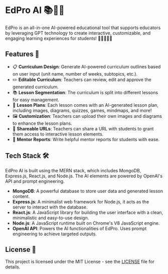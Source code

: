 # EdPro AI 📚🧠🚀

EdPro is an all-in-one AI-powered educational tool that supports educators by leveraging GPT technology to create interactive, customizable, and engaging learning experiences for students! 🌟👩‍🏫👨‍🏫

## Features 🎉

- 📋 **Curriculum Design**: Generate AI-powered curriculum outlines based on user input (unit name, number of weeks, subtopics, etc.).
- ✏️ **Editable Curriculum**: Teachers can review, edit and approve the generated curriculum.
- 📚 **Lesson Segmentation**: The curriculum is split into different lessons for easy management.
- 🎯 **Lesson Plans**: Each lesson comes with an AI-generated lesson plan, including images, diagrams, quizzes, games, mindmaps, and more!
- 🖼️ **Customization**: Teachers can upload their own images and diagrams to enhance the lesson plans.
- 🔗 **Shareable URLs**: Teachers can share a URL with students to grant them access to interactive lesson elements.
- 📝 **Mentor Reports**: Write helpful mentor reports for students with ease.

## Tech Stack 🛠️
EdPro AI is built using the MERN stack, which includes MongoDB, Express.js, React.js, and Node.js. The AI elements are powered by OpenAI's API and prompt engineering. 

- **MongoDB**: A powerful database to store user data and generated lesson content.
- **Express.js**: A minimalist web framework for Node.js, it acts as the server to interact with the database.
- **React.js**: A JavaScript library for building the user interface with a clean, minimalistic and easy-to-use design.
- **Node.js**: A JavaScript runtime built on Chrome's V8 JavaScript engine.
- **OpenAI API**: Powers the AI functionalities of EdPro. Uses prompt engineering to achieve targeted outputs.

## License 📄

This project is licensed under the MIT License - see the [LICENSE](LICENSE.md) file for details.
